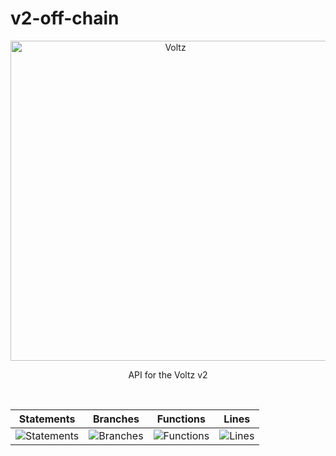 # v2-off-chain

<p align="center">
  <a href="https://app.voltz.xyz/">
    <picture>
      <img src="../../docs/voltz-background.jpeg" alt="Voltz" width="512" />
    </picture>
  </a>
</p>

<p align="center"> API for the Voltz v2 </p>

<br />

| Statements                  | Branches                | Functions                 | Lines             |
| --------------------------- | ----------------------- | ------------------------- | ----------------- |
| ![Statements](https://img.shields.io/badge/statements-0%25-red.svg?style=flat) | ![Branches](https://img.shields.io/badge/branches-0%25-red.svg?style=flat) | ![Functions](https://img.shields.io/badge/functions-0%25-red.svg?style=flat) | ![Lines](https://img.shields.io/badge/lines-0%25-red.svg?style=flat) |

